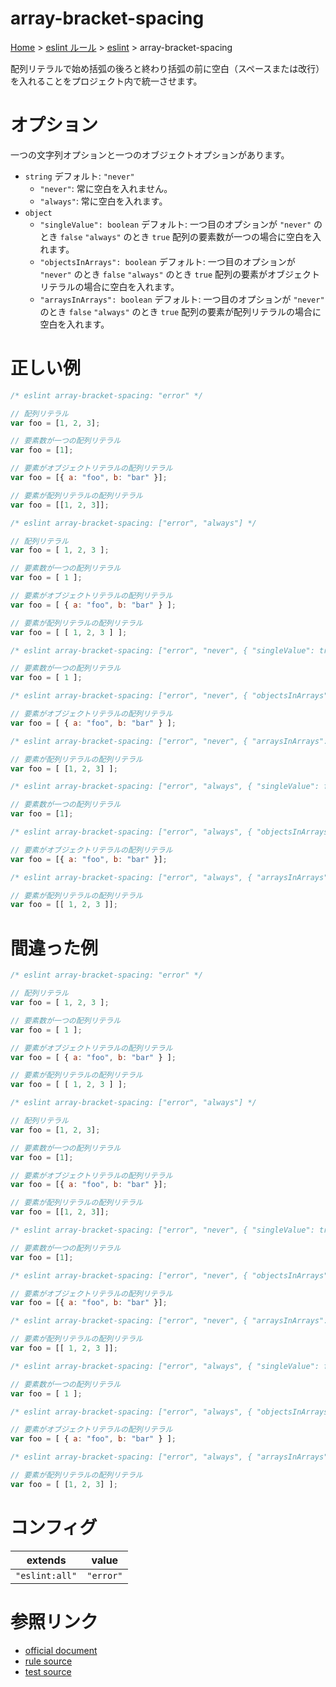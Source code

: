 # array-bracket-spacing

[Home](../../index.md) >
[eslint ルール](../index.md) >
[eslint](../eslint.md) >
array-bracket-spacing

配列リテラルで始め括弧の後ろと終わり括弧の前に空白（スペースまたは改行）を入れることをプロジェクト内で統一させます。

# オプション

一つの文字列オプションと一つのオブジェクトオプションがあります。

- `string`
  デフォルト: `"never"`
  - `"never"`: 常に空白を入れません。
  - `"always"`: 常に空白を入れます。
- `object`
  - `"singleValue": boolean`
    デフォルト: 一つ目のオプションが `"never"` のとき `false`
    `"always"` のとき `true`
    配列の要素数が一つの場合に空白を入れます。
  - `"objectsInArrays": boolean`
    デフォルト: 一つ目のオプションが `"never"` のとき `false`
    `"always"` のとき `true`
    配列の要素がオブジェクトリテラルの場合に空白を入れます。
  - `"arraysInArrays": boolean`
    デフォルト: 一つ目のオプションが `"never"` のとき `false`
    `"always"` のとき `true`
    配列の要素が配列リテラルの場合に空白を入れます。

# 正しい例

```javascript
/* eslint array-bracket-spacing: "error" */

// 配列リテラル
var foo = [1, 2, 3];

// 要素数が一つの配列リテラル
var foo = [1];

// 要素がオブジェクトリテラルの配列リテラル
var foo = [{ a: "foo", b: "bar" }];

// 要素が配列リテラルの配列リテラル
var foo = [[1, 2, 3]];
```

```javascript
/* eslint array-bracket-spacing: ["error", "always"] */

// 配列リテラル
var foo = [ 1, 2, 3 ];

// 要素数が一つの配列リテラル
var foo = [ 1 ];

// 要素がオブジェクトリテラルの配列リテラル
var foo = [ { a: "foo", b: "bar" } ];

// 要素が配列リテラルの配列リテラル
var foo = [ [ 1, 2, 3 ] ];
```

```javascript
/* eslint array-bracket-spacing: ["error", "never", { "singleValue": true }] */

// 要素数が一つの配列リテラル
var foo = [ 1 ];
```

```javascript
/* eslint array-bracket-spacing: ["error", "never", { "objectsInArrays": true }] */

// 要素がオブジェクトリテラルの配列リテラル
var foo = [ { a: "foo", b: "bar" } ];
```

```javascript
/* eslint array-bracket-spacing: ["error", "never", { "arraysInArrays": true }] */

// 要素が配列リテラルの配列リテラル
var foo = [ [1, 2, 3] ];
```

```javascript
/* eslint array-bracket-spacing: ["error", "always", { "singleValue": false }] */

// 要素数が一つの配列リテラル
var foo = [1];
```

```javascript
/* eslint array-bracket-spacing: ["error", "always", { "objectsInArrays": false }] */

// 要素がオブジェクトリテラルの配列リテラル
var foo = [{ a: "foo", b: "bar" }];
```

```javascript
/* eslint array-bracket-spacing: ["error", "always", { "arraysInArrays": false }] */

// 要素が配列リテラルの配列リテラル
var foo = [[ 1, 2, 3 ]];
```

# 間違った例

```javascript
/* eslint array-bracket-spacing: "error" */

// 配列リテラル
var foo = [ 1, 2, 3 ];

// 要素数が一つの配列リテラル
var foo = [ 1 ];

// 要素がオブジェクトリテラルの配列リテラル
var foo = [ { a: "foo", b: "bar" } ];

// 要素が配列リテラルの配列リテラル
var foo = [ [ 1, 2, 3 ] ];
```

```javascript
/* eslint array-bracket-spacing: ["error", "always"] */

// 配列リテラル
var foo = [1, 2, 3];

// 要素数が一つの配列リテラル
var foo = [1];

// 要素がオブジェクトリテラルの配列リテラル
var foo = [{ a: "foo", b: "bar" }];

// 要素が配列リテラルの配列リテラル
var foo = [[1, 2, 3]];
```

```javascript
/* eslint array-bracket-spacing: ["error", "never", { "singleValue": true }] */

// 要素数が一つの配列リテラル
var foo = [1];
```

```javascript
/* eslint array-bracket-spacing: ["error", "never", { "objectsInArrays": true }] */

// 要素がオブジェクトリテラルの配列リテラル
var foo = [{ a: "foo", b: "bar" }];
```

```javascript
/* eslint array-bracket-spacing: ["error", "never", { "arraysInArrays": true }] */

// 要素が配列リテラルの配列リテラル
var foo = [[ 1, 2, 3 ]];
```

```javascript
/* eslint array-bracket-spacing: ["error", "always", { "singleValue": false }] */

// 要素数が一つの配列リテラル
var foo = [ 1 ];
```

```javascript
/* eslint array-bracket-spacing: ["error", "always", { "objectsInArrays": false }] */

// 要素がオブジェクトリテラルの配列リテラル
var foo = [ { a: "foo", b: "bar" } ];
```

```javascript
/* eslint array-bracket-spacing: ["error", "always", { "arraysInArrays": false }] */

// 要素が配列リテラルの配列リテラル
var foo = [ [1, 2, 3] ];
```

# コンフィグ

| extends        | value     |
| -------------- | --------- |
| `"eslint:all"` | `"error"` |

# 参照リンク

- [official document](https://eslint.org/docs/latest/rules/array-bracket-spacing)
- [rule source](https://github.com/eslint/eslint/blob/main/lib/rules/array-bracket-spacing.js)
- [test source](https://github.com/eslint/eslint/blob/main/tests/lib/rules/array-bracket-spacing.js)
